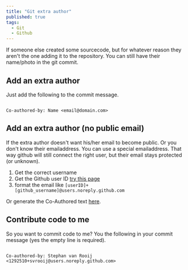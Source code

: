 ```yaml
---
title: "Git extra author"
published: true
tags:
  - Git
  - Github
---
```


If someone else created some sourcecode, but for whatever reason they aren't the one adding it to the repository. You can still have their name/photo in the git commit.

## Add an extra author

Just add the following to the commit message.

```plain

Co-authored-by: Name <email@domain.com>
```

## Add an extra author (no public email)

If the extra author doesn't want his/her email to become public. Or you don't know their emailaddress. You can use a special emailaddress. That way github will still connect the right user, but their email stays protected (or unknown).

1. Get the correct username
2. Get the Github user ID [try this page](https://caius.github.io/github_id/)
3. format the email like `[userID]+[github_username]@users.noreply.github.com`

Or generate the Co-Authored text [here](/github-info.html).

## Contribute code to me

So you want to commit code to me? You the following in your commit message (yes the empty line is required).

```plain

Co-authored-by: Stephan van Rooij <1292510+svrooij@users.noreply.github.com>
```
